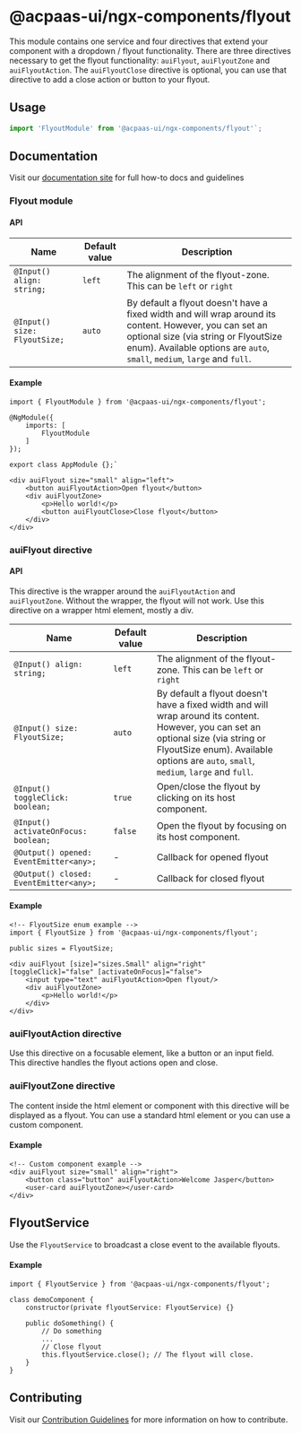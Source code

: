 # @acpaas-ui/ngx-components/flyout

This module contains one service and four directives that extend your component with a dropdown / flyout functionality.
There are three directives necessary to get the flyout functionality: `auiFlyout`, `auiFlyoutZone` and `auiFlyoutAction`. The `auiFlyoutClose` directive is optional, you can use that directive to add a close action or button to your flyout.

## Usage

```javascript
import 'FlyoutModule' from '@acpaas-ui/ngx-components/flyout'`;
```

## Documentation

Visit our [documentation site](https://acpaas-ui.digipolis.be/) for full how-to docs and guidelines

### Flyout module

#### API

| Name         | Default value | Description |
| -----------  | ------ | -------------------------- |
| `@Input() align: string;` | `left` | The alignment of the flyout-zone. This can be `left` or `right` |
| `@Input() size: FlyoutSize;` | `auto` | By default a flyout doesn't have a fixed width and will wrap around its content. However, you can set an optional size (via string or FlyoutSize enum). Available options are `auto`, `small`, `medium`, `large` and `full`. |

#### Example

```
import { FlyoutModule } from '@acpaas-ui/ngx-components/flyout';

@NgModule({
	imports: [
		FlyoutModule
	]
});

export class AppModule {};`
```

```
<div auiFlyout size="small" align="left">
    <button auiFlyoutAction>Open flyout</button>
    <div auiFlyoutZone>
        <p>Hello world!</p>
        <button auiFlyoutClose>Close flyout</button>
    </div>
</div>
```

### auiFlyout directive

#### API

This directive is the wrapper around the `auiFlyoutAction` and `auiFlyoutZone`. Without the wrapper, the flyout will not work. Use this directive on a wrapper html element, mostly a div.

| Name         | Default value | Description |
| -----------  | ------ | -------------------------- |
| `@Input() align: string;` | `left` | The alignment of the flyout-zone. This can be `left` or `right` |
| `@Input() size: FlyoutSize;` | `auto` | By default a flyout doesn't have a fixed width and will wrap around its content. However, you can set an optional size (via string or FlyoutSize enum). Available options are `auto`, `small`, `medium`, `large` and `full`. |
| `@Input() toggleClick: boolean;` | `true` | Open/close the flyout by clicking on its host component. |
| `@Input() activateOnFocus: boolean;` | `false` | Open the flyout by focusing on its host component. |
| `@Output() opened: EventEmitter<any>;` | - | Callback for opened flyout |
| `@Output() closed: EventEmitter<any>;` | - | Callback for closed flyout |

#### Example

```
<!-- FlyoutSize enum example -->
import { FlyoutSize } from '@acpaas-ui/ngx-components/flyout';

public sizes = FlyoutSize;
```

```
<div auiFlyout [size]="sizes.Small" align="right" [toggleClick]="false" [activateOnFocus]="false">
    <input type="text" auiFlyoutAction>Open flyout/>
    <div auiFlyoutZone>
        <p>Hello world!</p>
    </div>
</div>
```

### auiFlyoutAction directive

Use this directive on a focusable element, like a button or an input field. This directive handles the flyout actions open and close.

### auiFlyoutZone directive

The content inside the html element or component with this directive will be displayed as a flyout. You can use a standard html element or you can use a custom component.

#### Example

```
<!-- Custom component example -->
<div auiFlyout size="small" align="right">
    <button class="button" auiFlyoutAction>Welcome Jasper</button>
    <user-card auiFlyoutZone></user-card>
</div>
```

## FlyoutService
Use the `FlyoutService` to broadcast a close event to the available flyouts.

#### Example

```
import { FlyoutService } from '@acpaas-ui/ngx-components/flyout';
```

```
class demoComponent {
    constructor(private flyoutService: FlyoutService) {}

    public doSomething() {
        // Do something
        ...
        // Close flyout
        this.flyoutService.close(); // The flyout will close.
    }
}
```

## Contributing

Visit our [Contribution Guidelines](./contribute.md) for more information on how to contribute.
